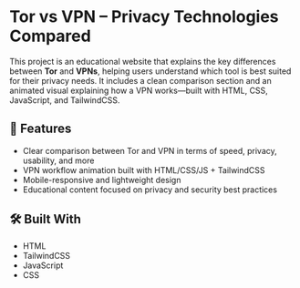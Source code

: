 # Tor vs VPN – Privacy Technologies Compared

This project is an educational website that explains the key differences between **Tor** and **VPNs**, helping users understand which tool is best suited for their privacy needs. It includes a clean comparison section and an animated visual explaining how a VPN works—built with HTML, CSS, JavaScript, and TailwindCSS.

## 🚀 Features

- Clear comparison between Tor and VPN in terms of speed, privacy, usability, and more  
- VPN workflow animation built with HTML/CSS/JS + TailwindCSS  
- Mobile-responsive and lightweight design  
- Educational content focused on privacy and security best practices  

## 🛠️ Built With

- HTML  
- TailwindCSS  
- JavaScript  
- CSS



